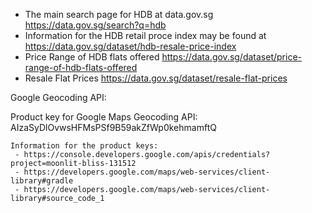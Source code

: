 


 - The main search page for HDB at data.gov.sg
    https://data.gov.sg/search?q=hdb
 - Information for the HDB retail proce index may be found at
    https://data.gov.sg/dataset/hdb-resale-price-index
 - Price Range of HDB flats offered
    https://data.gov.sg/dataset/price-range-of-hdb-flats-offered
 - Resale Flat Prices
    https://data.gov.sg/dataset/resale-flat-prices



Google Geocoding API:

Product key for Google Maps Geocoding API: AIzaSyDlOvwsHFMsPSf9B59akZfWp0kehmamftQ
    
    Information for the product keys:
     - https://console.developers.google.com/apis/credentials?project=moonlit-bliss-131512
     - https://developers.google.com/maps/web-services/client-library#gradle
     - https://developers.google.com/maps/web-services/client-library#source_code_1
